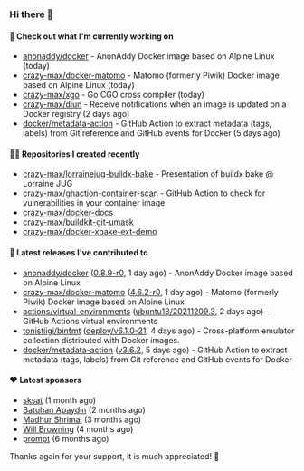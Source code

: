 ### Hi there 👋

#### 👷 Check out what I'm currently working on

- [anonaddy/docker](https://github.com/anonaddy/docker) - AnonAddy Docker image based on Alpine Linux (today)
- [crazy-max/docker-matomo](https://github.com/crazy-max/docker-matomo) - Matomo (formerly Piwik) Docker image based on Alpine Linux (today)
- [crazy-max/xgo](https://github.com/crazy-max/xgo) - Go CGO cross compiler (today)
- [crazy-max/diun](https://github.com/crazy-max/diun) - Receive notifications when an image is updated on a Docker registry (2 days ago)
- [docker/metadata-action](https://github.com/docker/metadata-action) - GitHub Action to extract metadata (tags, labels) from Git reference and GitHub events for Docker (5 days ago)

#### 👨‍💻 Repositories I created recently

- [crazy-max/lorrainejug-buildx-bake](https://github.com/crazy-max/lorrainejug-buildx-bake) - Presentation of buildx bake @ Lorraine JUG
- [crazy-max/ghaction-container-scan](https://github.com/crazy-max/ghaction-container-scan) - GitHub Action to check for vulnerabilities in your container image
- [crazy-max/docker-docs](https://github.com/crazy-max/docker-docs)
- [crazy-max/buildkit-git-umask](https://github.com/crazy-max/buildkit-git-umask)
- [crazy-max/docker-xbake-ext-demo](https://github.com/crazy-max/docker-xbake-ext-demo)

#### 🚀 Latest releases I've contributed to

- [anonaddy/docker](https://github.com/anonaddy/docker) ([0.8.9-r0](https://github.com/anonaddy/docker/releases/tag/0.8.9-r0), 1 day ago) - AnonAddy Docker image based on Alpine Linux
- [crazy-max/docker-matomo](https://github.com/crazy-max/docker-matomo) ([4.6.2-r0](https://github.com/crazy-max/docker-matomo/releases/tag/4.6.2-r0), 1 day ago) - Matomo (formerly Piwik) Docker image based on Alpine Linux
- [actions/virtual-environments](https://github.com/actions/virtual-environments) ([ubuntu18/20211209.3](https://github.com/actions/virtual-environments/releases/tag/ubuntu18%2F20211209.3), 2 days ago) - GitHub Actions virtual environments
- [tonistiigi/binfmt](https://github.com/tonistiigi/binfmt) ([deploy/v6.1.0-21](https://github.com/tonistiigi/binfmt/releases/tag/deploy%2Fv6.1.0-21), 4 days ago) - Cross-platform emulator collection distributed with Docker images.
- [docker/metadata-action](https://github.com/docker/metadata-action) ([v3.6.2](https://github.com/docker/metadata-action/releases/tag/v3.6.2), 5 days ago) - GitHub Action to extract metadata (tags, labels) from Git reference and GitHub events for Docker

#### ❤️ Latest sponsors
- [sksat](https://github.com/sksat) (1 month ago)
- [Batuhan Apaydın](https://github.com/developer-guy) (2 months ago)
- [Madhur Shrimal](https://github.com/shrimalmadhur) (3 months ago)
- [Will Browning](https://github.com/willbrowningme) (4 months ago)
- [prompt](https://github.com/pr-mpt) (6 months ago)

Thanks again for your support, it is much appreciated! 🙏
